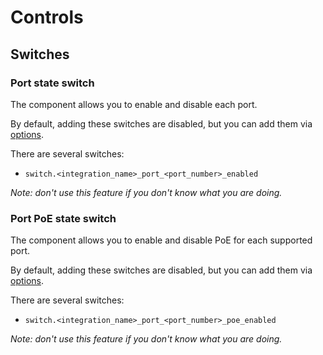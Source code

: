 # Controls

## Switches

### Port state switch

The component allows you to enable and disable each port.

By default, adding these switches are disabled, but you can add them via [options](../README.md#advanced-options).

There are several switches:
* `switch.<integration_name>_port_<port_number>_enabled`

_Note: don't use this feature if you don't know what you are doing._

### Port PoE state switch

The component allows you to enable and disable PoE for each supported port.

By default, adding these switches are disabled, but you can add them via [options](../README.md#advanced-options).

There are several switches:
* `switch.<integration_name>_port_<port_number>_poe_enabled`

_Note: don't use this feature if you don't know what you are doing._